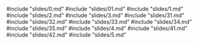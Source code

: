 #include "slides/0.md"
#include "slides/01.md"
#include "slides/1.md"
#include "slides/2.md"
#include "slides/3.md"
#include "slides/31.md"
#include "slides/32.md"
#include "slides/33.md"
#include "slides/34.md"
#include "slides/35.md"
#include "slides/4.md"
#include "slides/41.md"
#include "slides/42.md"
#include "slides/5.md"
